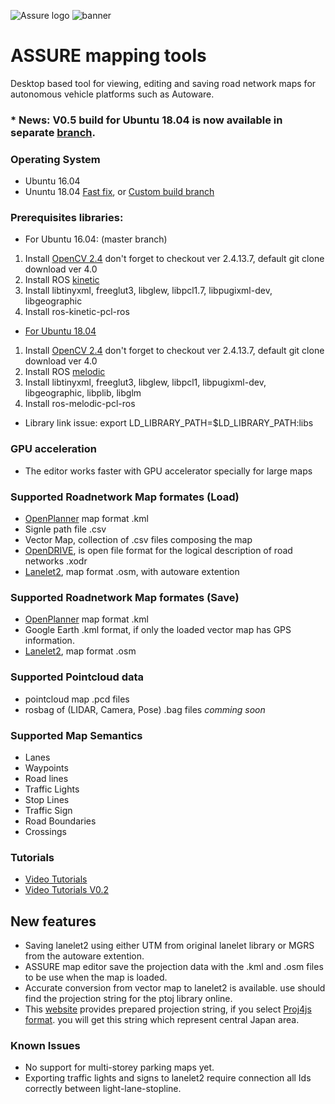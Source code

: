 ![Assure logo](https://user-images.githubusercontent.com/20182801/61394821-fb224f00-a8fe-11e9-82d5-6e008df6710e.png)
![banner](https://user-images.githubusercontent.com/20182801/61394945-3e7cbd80-a8ff-11e9-8930-f827ef2cfd69.png)
# ASSURE mapping tools
Desktop based tool for viewing, editing and saving road network maps for autonomous vehicle platforms such as Autoware.

### * News: V0.5 build for Ubuntu 18.04 is now available in separate [branch](https://github.com/hatem-darweesh/assuremappingtools/tree/ubuntu18.04_build). 

### Operating System

- Ubuntu 16.04
- Ununtu 18.04 
  [Fast fix](https://github.com/hatem-darweesh/assuremappingtools/wiki), or 
  [Custom build branch](https://github.com/hatem-darweesh/assuremappingtools/tree/ubuntu18.04_build)

### Prerequisites libraries: 
- For Ubuntu 16.04: (master branch)
1. Install [OpenCV 2.4](https://docs.opencv.org/2.4/doc/tutorials/introduction/linux_install/linux_install.html)
    don't forget to checkout ver 2.4.13.7, default git clone download ver 4.0
2. Install ROS [kinetic](http://wiki.ros.org/kinetic/Installation/Ubuntu)
3. Install libtinyxml, freeglut3, libglew, libpcl1.7, libpugixml-dev, libgeographic
4. Install ros-kinetic-pcl-ros

- [For Ubuntu 18.04](https://github.com/hatem-darweesh/assuremappingtools/tree/ubuntu18.04_build)
1. Install [OpenCV 2.4](https://docs.opencv.org/2.4/doc/tutorials/introduction/linux_install/linux_install.html)
    don't forget to checkout ver 2.4.13.7, default git clone download ver 4.0
2. Install ROS [melodic](http://wiki.ros.org/melodic/Installation/Ubuntu)
3. Install libtinyxml, freeglut3, libglew, libpcl1, libpugixml-dev, libgeographic, libplib, libglm
4. Install ros-melodic-pcl-ros

- Library link issue:
export LD_LIBRARY_PATH=$LD_LIBRARY_PATH:libs 

### GPU acceleration 
- The editor works faster with GPU accelerator specially for large maps

### Supported Roadnetwork Map formates (Load)
- [OpenPlanner](https://gitlab.com/autowarefoundation/autoware.ai/core_planning) map format .kml 
- Signle path file .csv 
- Vector Map, collection of .csv files composing the map
- [OpenDRIVE](http://www.opendrive.org/), is open file format for the logical description of road networks .xodr
- [Lanelet2](https://github.com/fzi-forschungszentrum-informatik/Lanelet2), map format .osm, with autoware extention

### Supported Roadnetwork Map formates (Save)
- [OpenPlanner](https://gitlab.com/autowarefoundation/autoware.ai/core_planning) map format .kml 
- Google Earth .kml format, if only the loaded vector map has GPS information.
- [Lanelet2](https://github.com/fzi-forschungszentrum-informatik/Lanelet2), map format .osm

### Supported Pointcloud data
- pointcloud map .pcd files
- rosbag of (LIDAR, Camera, Pose) .bag files _comming soon_

### Supported Map Semantics
- Lanes
- Waypoints
- Road lines
- Traffic Lights
- Stop Lines
- Traffic Sign 
- Road Boundaries
- Crossings 

### Tutorials
- [Video Tutorials](https://www.youtube.com/watch?v=p_4HwJvu084&list=PLVAImlqqGbr4G8GXMsqp6dMhbKxTCEnrh&index=1)
- [Video Tutorials V0.2](https://youtu.be/PXcE7XMSKck)

## New features
- Saving lanelet2 using either UTM from original lanelet library or MGRS from the autoware extention. 
- ASSURE map editor save the projection data with the .kml and .osm files to be use when the map is loaded. 
- Accurate conversion from vector map to lanelet2 is available. use should find the projection string for the ptoj library online. 
- This [website](https://spatialreference.org/ref/epsg/2449/) provides prepared projection string, if you select [Proj4js format](https://spatialreference.org/ref/epsg/2449/proj4js/). you will get this string which represent central Japan area.

### Known Issues
- No support for multi-storey parking maps yet.
- Exporting traffic lights and signs to lanelet2 require connection all Ids correctly between light-lane-stopline. 
